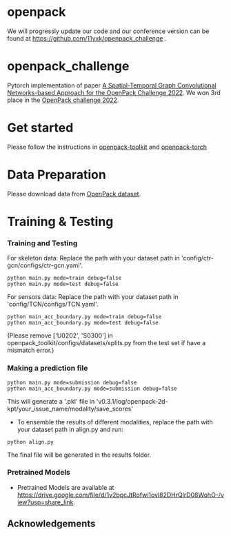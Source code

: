 # openpack
We will progressly update our code and our conference version can be found at https://github.com/11yxk/openpack_challenge .

# openpack_challenge
Pytorch implementation of paper [A Spatial-Temporal Graph Convolutional Networks-based Approach for the OpenPack Challenge 2022](https://ieeexplore.ieee.org/stamp/stamp.jsp?tp=&arnumber=10150404). 
We won 3rd place in the [OpenPack challenge 2022](https://open-pack.github.io/challenge2022).

# Get started
Please follow the instructions in [openpack-toolkit](https://github.com/open-pack/openpack-toolkit) and [openpack-torch](https://github.com/open-pack/openpack-torch)


# Data Preparation
Please download data from [OpenPack dataset](https://open-pack.github.io/release/v0-3-1).

# Training & Testing

### Training and Testing

For skeleton data:
Replace the path with your dataset path in 'config/ctr-gcn/configs/ctr-gcn.yaml'.
```
python main.py mode=train debug=false
python main.py mode=test debug=false
```

For sensors data:
Replace the path with your dataset path in 'config/TCN/configs/TCN.yaml'.
```
python main_acc_boundary.py mode=train debug=false
python main_acc_boundary.py mode=test debug=false
```
(Please remove ['U0202', 'S0300'] in openpack_toolkit/configs/datasets/splits.py from the test set if have a mismatch error.)

### Making a prediction file

```
python main.py mode=submission debug=false
python main_acc_boundary.py mode=submission debug=false
```
This will generate a '.pkl' file in 'v0.3.1/log/openpack-2d-kpt/your_issue_name/modality/save_scores'


- To ensemble the results of different modalities, replace the path with your dataset path in align.py and run:
```
python align.py
```
The final file will be generated in the results folder.

### Pretrained Models

- Pretrained Models are available at https://drive.google.com/file/d/1v2bpcJtRofwi1ovl82DHrQlrD08WohO-/view?usp=share_link.


## Acknowledgements
